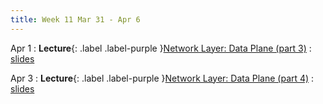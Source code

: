 ```yaml
---
title: Week 11 Mar 31 - Apr 6
---
```

Apr 1 
: **Lecture**{: .label .label-purple }[Network Layer: Data Plane (part 3)](#)
  : [slides](#)

Apr 3
: **Lecture**{: .label .label-purple }[Network Layer: Data Plane (part 4)](#)
  : [slides](#)

